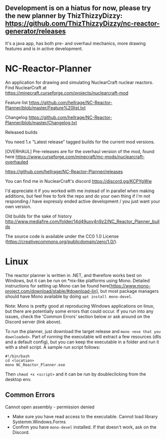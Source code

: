 ## Development is on a hiatus for now, please try the new planner by ThizThizzyDizzy: https://github.com/ThizThizzyDizzy/nc-reactor-generator/releases
It's a java app, has both pre- and overhaul mechanics, more drawing features and is in active development.

# NC-Reactor-Planner
An application for drawing and simulating NuclearCraft nuclear reactors. Find NuclearCraft at https://minecraft.curseforge.com/projects/nuclearcraft-mod

Feature list https://github.com/hellrage/NC-Reactor-Planner/blob/master/Feature%20list.txt

Changelog https://github.com/hellrage/NC-Reactor-Planner/blob/master/Changelog.txt

Released builds

You need 1.x "Latest release" tagged builds for the current mod versions.

[OVERHAUL] Pre-releases are for the overhaul version of the mod, found here https://www.curseforge.com/minecraft/mc-mods/nuclearcraft-overhauled

https://github.com/hellrage/NC-Reactor-Planner/releases

You can find me in NuclearCraft's discord https://discord.gg/KCPYgWw

I'd appreciate it if you worked with me instead of in parallel when making additions, but feel free to fork the repo and do your own thing if i'm not responding / have expressly ended active development / you just want your own version.

Old builds for the sake of history http://www.mediafire.com/folder/14d49uxv4n9z2/NC_Reactor_Planner_builds

The source code is available under the CC0 1.0 License (https://creativecommons.org/publicdomain/zero/1.0/).

# Linux
The reactor planner is written in .NET, and therefore works best on Windows, but it can be run on \*nix-like platforms using Mono.
Detailed instructions for setting up Mono can be found here[https://www.mono-project.com/download/stable/#download-lin], but most package managers should have Mono available by doing `apt install mono-devel`.

Note: Mono is pretty good at reproducing Windows applications on linux, but there are potentially some errors that could occur.  If you run into any issues, check the 'Common Errors' section below or ask around on the Discord server (link above).

To run the planner, just download the target release and `mono <exe that you downloaded>`.  Part of running the executable will extract a few resources (dlls and a default config), but you can keep the executable in a folder and run it with a shell script.  A sample run script follows:
```
#!/bin/bash
cd <location>
mono NC_Reactor_Planner.exe
```

Then `chmod +x <script>` and it can be run by doubleclicking from the desktop env.

## Common Errors
Cannot open assembly - permission denied
 - Make sure you have read access to the executable.
Cannot load library Systemm.Windows.Forms
 - Confirm you have `mono-devel` installed.  If that doesn't work, ask on the Discord.
